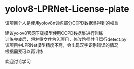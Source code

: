# yolov8-LPRNet-License-plate

该项目个人是使用yolov8n训练部分CCPD数据集得到的权重  

建议yolov8官网下载模型使用CCPD数据集进行训练  
训练完成后，将权重文件放入项目，修改路径并且运行detect.py  
该项目中LPRNet模型精度不高，会出现汉字识别错误的情况  
根据需要可以再训练  

欢迎讨论学习
